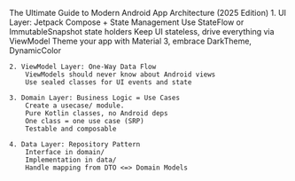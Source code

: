 The Ultimate Guide to Modern Android App Architecture (2025 Edition)
	1. UI Layer: Jetpack Compose + State Management
		Use StateFlow or ImmutableSnapshot state holders
		Keep UI stateless, drive everything via ViewModel
		Theme your app with Material 3, embrace DarkTheme, DynamicColor

	2. ViewModel Layer: One-Way Data Flow
		ViewModels should never know about Android views
		Use sealed classes for UI events and state

	3. Domain Layer: Business Logic = Use Cases
		Create a usecase/ module.
		Pure Kotlin classes, no Android deps
		One class = one use case (SRP)
		Testable and composable

	4. Data Layer: Repository Pattern
		Interface in domain/
		Implementation in data/
		Handle mapping from DTO <=> Domain Models